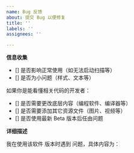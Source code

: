 ```yaml
---
name: Bug 反馈
about: 提交 Bug 以便修复
title: ''
labels: ''
assignees: ''

---
```


**信息收集**

- [] 是否影响正常使用（如无法启动扫描等）
- [] 是否为小问题（样式、文本等）

如果你是能看懂相关代码的开发者：

- [] 是否需要更改底层内容（编程软件、编译器等）
- [] 是否需要添加其它资源文件（图片、视频等）
- [] 是否使用最新 Beta 版本后任由问题

**详细描述**

我在使用该软件   版本时遇到   问题，具体内容为：


